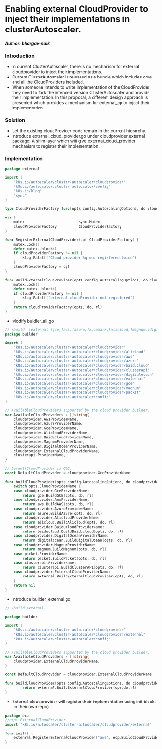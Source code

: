 # Enabling external CloudProvider to inject their implementations in clusterAutoscaler.
##### Author: bhargav-naik

### Introduction
- In current ClusterAutoscaler, there is no mechanism for external cloudprovider to inject their implementations.
- Current ClusterAutoscaler is released as a bundle which includes core and all the CloudProviders included.
- When someone intends to write implementation of the CloudProvider they need to fork the intended version ClusterAutoscaler and provide their implementation.
In this proposal, a different design approach is presented which provides a mechanism for external_cp to inject their implementation. 

### Solution
- Let the existing cloudProvider code remain in the current hierarchy.
- Introduce external_cloud_provider.go under cloudprovider.external package: A shim layer which will give external_cloud_provider mechanism to register their implementation.

### Implementation
```go
package external

import (
	"k8s.io/autoscaler/cluster-autoscaler/cloudprovider"
	"k8s.io/autoscaler/cluster-autoscaler/config"
	"k8s.io/klog"
	"sync"
)

type CloudProviderFactory func(opts config.AutoscalingOptions, do cloudprovider.NodeGroupDiscoveryOptions, rl *cloudprovider.ResourceLimiter) cloudprovider.CloudProvider

var (
	mutex                         sync.Mutex
	cloudProviderFactory          CloudProviderFactory
)

func RegisterExternalCloudProvider(cpf CloudProviderFactory) {
	mutex.Lock()
	defer mutex.Unlock()
	if cloudProviderFactory != nil {
		klog.Fatalf("Cloud provider %q was registered twice")
	}
	cloudProviderFactory = cpf
}

func BuildExternalCloudProvider(opts config.AutoscalingOptions, do cloudprovider.NodeGroupDiscoveryOptions, rl *cloudprovider.ResourceLimiter) cloudprovider.CloudProvider {
	mutex.Lock()
	defer mutex.Unlock()
	if cloudProviderFactory != nil {
		klog.Fatalf("external cloudProvider not registered")
	}
	return cloudProviderFactory(opts, do, rl)
}
```

- Modify buidler_all.go
```go
// +build  !external !gce,!aws,!azure,!kubemark,!alicloud,!magnum,!digitalocean,!clusterapi
package builder

import (
	"k8s.io/autoscaler/cluster-autoscaler/cloudprovider"
	"k8s.io/autoscaler/cluster-autoscaler/cloudprovider/alicloud"
	"k8s.io/autoscaler/cluster-autoscaler/cloudprovider/aws"
	"k8s.io/autoscaler/cluster-autoscaler/cloudprovider/azure"
	"k8s.io/autoscaler/cluster-autoscaler/cloudprovider/baiducloud"
	"k8s.io/autoscaler/cluster-autoscaler/cloudprovider/clusterapi"
	"k8s.io/autoscaler/cluster-autoscaler/cloudprovider/digitalocean"
	"k8s.io/autoscaler/cluster-autoscaler/cloudprovider/external"
	"k8s.io/autoscaler/cluster-autoscaler/cloudprovider/gce"
	"k8s.io/autoscaler/cluster-autoscaler/cloudprovider/magnum"
	"k8s.io/autoscaler/cluster-autoscaler/cloudprovider/packet"
	"k8s.io/autoscaler/cluster-autoscaler/config"
)

// AvailableCloudProviders supported by the cloud provider builder.
var AvailableCloudProviders = []string{
	cloudprovider.AwsProviderName,
	cloudprovider.AzureProviderName,
	cloudprovider.GceProviderName,
	cloudprovider.AlicloudProviderName,
	cloudprovider.BaiducloudProviderName,
	cloudprovider.MagnumProviderName,
	cloudprovider.DigitalOceanProviderName,
	cloudprovider.ExternalCloudProviderName,
	clusterapi.ProviderName,
}

// DefaultCloudProvider is GCE.
const DefaultCloudProvider = cloudprovider.GceProviderName

func buildCloudProvider(opts config.AutoscalingOptions, do cloudprovider.NodeGroupDiscoveryOptions, rl *cloudprovider.ResourceLimiter) cloudprovider.CloudProvider {
	switch opts.CloudProviderName {
	case cloudprovider.GceProviderName:
		return gce.BuildGCE(opts, do, rl)
	case cloudprovider.AwsProviderName:
		return aws.BuildAWS(opts, do, rl)
	case cloudprovider.AzureProviderName:
		return azure.BuildAzure(opts, do, rl)
	case cloudprovider.AlicloudProviderName:
		return alicloud.BuildAlicloud(opts, do, rl)
	case cloudprovider.BaiducloudProviderName:
		return baiducloud.BuildBaiducloud(opts, do, rl)
	case cloudprovider.DigitalOceanProviderName:
		return digitalocean.BuildDigitalOcean(opts, do, rl)
	case cloudprovider.MagnumProviderName:
		return magnum.BuildMagnum(opts, do, rl)
	case packet.ProviderName:
		return packet.BuildPacket(opts, do, rl)
	case clusterapi.ProviderName:
		return clusterapi.BuildClusterAPI(opts, do, rl)
	case cloudprovider.ExternalCloudProviderName:
		return external.BuildExternalCloudProvider(opts, do, rl)
	}
	return nil
}
```

- Introduce builder_external.go
```go
// +build external

package builder

import (
	"k8s.io/autoscaler/cluster-autoscaler/cloudprovider"
	"k8s.io/autoscaler/cluster-autoscaler/cloudprovider/external"
	"k8s.io/autoscaler/cluster-autoscaler/config"
)

// AvailableCloudProviders supported by the cloud provider builder.
var AvailableCloudProviders = []string{
	cloudprovider.ExternalCloudProviderName,
}

const DefaultCloudProvider = cloudprovider.ExternalCloudProviderName

func buildCloudProvider(opts config.AutoscalingOptions, do cloudprovider.NodeGroupDiscoveryOptions, rl *cloudprovider.ResourceLimiter) cloudprovider.CloudProvider {
		return external.BuildExternalCloudProvider(ops,do,rl)
}
```

- External cloudprovider will register their implementation using init block. (in their own repo)
```go
package ecp
//ecp: ExternalCloudProvider
import "k8s.io/autoscaler/cluster-autoscaler/cloudprovider/external"

func init() {
	extenral.RegisterExternalCloudProvider("aws", ecp.BuildCloudProvider)
}
```
